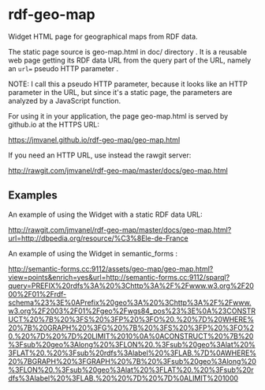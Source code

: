 # rdf-geo-map

Widget HTML page for geographical maps from RDF data.

The static page source is geo-map.html in doc/ directory .
It is a reusable web page getting its RDF data URL from the query part of the URL, namely an `url=` pseudo HTTP parameter .

NOTE: I call this a pseudo HTTP parameter, because it looks like an HTTP parameter in the URL, but since it's a static page, the parameters are analyzed by a JavaScript function.

For using it in your application, the page geo-map.html is served by github.io at the HTTPS URL:

https://jmvanel.github.io/rdf-geo-map/geo-map.html

If you need an HTTP URL, use instead the rawgit server:

http://rawgit.com/jmvanel/rdf-geo-map/master/docs/geo-map.html

## Examples

An example of using the Widget with a static RDF data URL:

http://rawgit.com/jmvanel/rdf-geo-map/master/docs/geo-map.html?url=http://dbpedia.org/resource/%C3%8Ele-de-France

An example of using the Widget in semantic\_forms :
 
http://semantic-forms.cc:9112/assets/geo-map/geo-map.html?view=points&enrich=yes&url=http://semantic-forms.cc:9112/sparql?query=PREFIX%20rdfs%3A%20%3Chttp%3A%2F%2Fwww.w3.org%2F2000%2F01%2Frdf-schema%23%3E%0APrefix%20geo%3A%20%3Chttp%3A%2F%2Fwww.w3.org%2F2003%2F01%2Fgeo%2Fwgs84_pos%23%3E%0A%23CONSTRUCT%20%7B%20%3FS%20%3FP%20%3FO%20.%20%7D%20WHERE%20%7B%20GRAPH%20%3FG%20%7B%20%3FS%20%3FP%20%3FO%20.%20%7D%20%7D%20LIMIT%2010%0A%0ACONSTRUCT%20%7B%20%3Fsub%20geo%3Along%20%3FLON%20.%3Fsub%20geo%3Alat%20%3FLAT%20.%20%3Fsub%20rdfs%3Alabel%20%3FLAB.%7D%0AWHERE%20%7BGRAPH%20%3FGRAPH%20%7B%20%3Fsub%20geo%3Along%20%3FLON%20.%3Fsub%20geo%3Alat%20%3FLAT%20.%20%3Fsub%20rdfs%3Alabel%20%3FLAB.%20%20%7D%20%7D%0ALIMIT%201000


